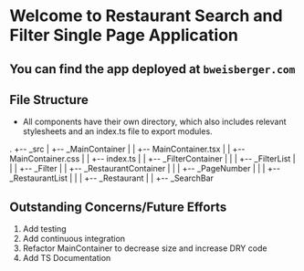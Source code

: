 # Welcome to Restaurant Search and Filter Single Page Application

## You can find the app deployed at `bweisberger.com`

## File Structure
- All components have their own directory, which also includes relevant stylesheets and an index.ts file to export modules.

.
+-- _src
|   +-- _MainContainer
|   |   +-- MainContainer.tsx
|   |   +-- MainContainer.css
|   |   +-- index.ts
|   |   +-- _FilterContainer
|   |   |   +-- _FilterList
|   |   |   +-- _Filter
|   |   +-- _RestaurantContainer
|   |   |   +-- _PageNumber
|   |   |   +-- _RestaurantList
|   |   |   +-- _Restaurant
|   |   +-- _SearchBar

## Outstanding Concerns/Future Efforts
1) Add testing
2) Add continuous integration
3) Refactor MainContainer to decrease size and increase DRY code
4) Add TS Documentation